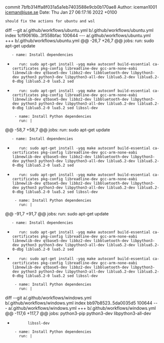 commit 7bfb314ffa8f031a5a1eb7403588e9cb0b170ae8
Author: iceman1001 <iceman@iuse.se>
Date:   Thu Jan 27 06:17:16 2022 +0100

    should fix the actions for ubuntu and wsl

diff --git a/.github/workflows/ubuntu.yml b/.github/workflows/ubuntu.yml
index 1cf90616b..3f558bfac 100644
--- a/.github/workflows/ubuntu.yml
+++ b/.github/workflows/ubuntu.yml
@@ -26,7 +26,7 @@ jobs:
         run: sudo apt-get update
 
       - name: Install dependencies
-        run: sudo apt-get install -yqq make autoconf build-essential ca-certificates pkg-config libreadline-dev gcc-arm-none-eabi libnewlib-dev qtbase5-dev libbz2-dev libbluetooth-dev libpython3-dev python3 python3-dev libpython3-all-dev liblua5.2-dev liblua5.2-0-dbg liblua5.2-0 lua5.2 sed
+        run: sudo apt-get install -yqq make autoconf build-essential ca-certificates pkg-config libreadline-dev gcc-arm-none-eabi libnewlib-dev qtbase5-dev libbz2-dev libbluetooth-dev libpython3-dev python3 python3-dev libpython3-all-dev liblua5.2-dev liblua5.2-0-dbg liblua5.2-0 lua5.2 sed libssl-dev
 
       - name: Install Python dependencies
         run: |
@@ -58,7 +58,7 @@ jobs:
         run: sudo apt-get update
 
       - name: Install dependencies
-        run: sudo apt-get install -yqq make autoconf build-essential ca-certificates pkg-config libreadline-dev gcc-arm-none-eabi libnewlib-dev qtbase5-dev libbz2-dev libbluetooth-dev libpython3-dev python3 python3-dev libpython3-all-dev liblua5.2-dev liblua5.2-0-dbg liblua5.2-0 lua5.2 sed
+        run: sudo apt-get install -yqq make autoconf build-essential ca-certificates pkg-config libreadline-dev gcc-arm-none-eabi libnewlib-dev qtbase5-dev libbz2-dev libbluetooth-dev libpython3-dev python3 python3-dev libpython3-all-dev liblua5.2-dev liblua5.2-0-dbg liblua5.2-0 lua5.2 sed libssl-dev
 
       - name: Install Python dependencies
         run: |
@@ -91,7 +91,7 @@ jobs:
         run: sudo apt-get update
 
       - name: Install dependencies
-        run: sudo apt-get install -yqq make autoconf build-essential ca-certificates pkg-config libreadline-dev gcc-arm-none-eabi libnewlib-dev qtbase5-dev libbz2-dev libbluetooth-dev libpython3-dev python3 python3-dev libpython3-all-dev liblua5.2-dev liblua5.2-0-dbg liblua5.2-0 lua5.2 sed
+        run: sudo apt-get install -yqq make autoconf build-essential ca-certificates pkg-config libreadline-dev gcc-arm-none-eabi libnewlib-dev qtbase5-dev libbz2-dev libbluetooth-dev libpython3-dev python3 python3-dev libpython3-all-dev liblua5.2-dev liblua5.2-0-dbg liblua5.2-0 lua5.2 sed libssl-dev
 
       - name: Install Python dependencies
         run: |
diff --git a/.github/workflows/windows.yml b/.github/workflows/windows.yml
index bb97b8523..5da0035d5 100644
--- a/.github/workflows/windows.yml
+++ b/.github/workflows/windows.yml
@@ -117,6 +117,7 @@ jobs:
             python3-pip
             python3-dev
             libpython3-all-dev
+            libssl-dev
 
       - name: Install Python dependencies
         run: |
